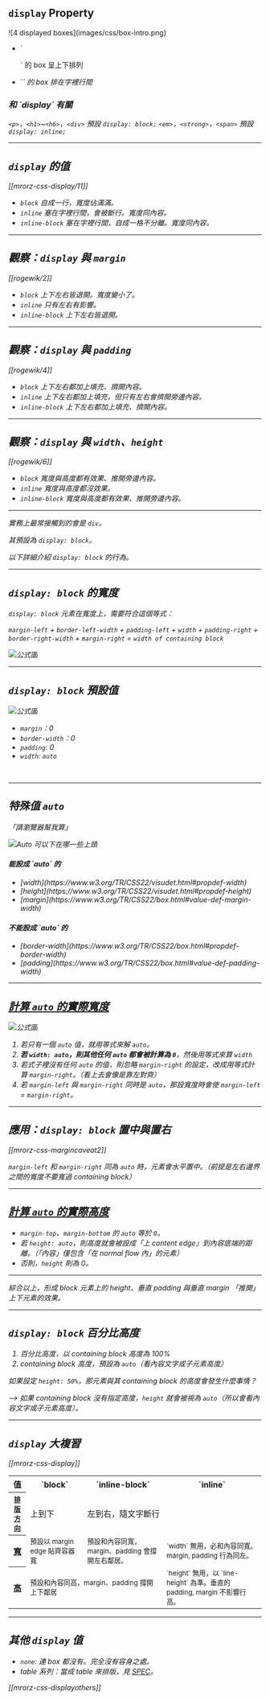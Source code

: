`display` Property
------------------

<div class="row">
  <div class="span3">
    ![4 displayed boxes](images/css/box-intro.png)
  </div>
  <div class="span3 leader">
    <ul>
      <li>`<p>` 的 box 呈上下排列</li>
      <li>`<em>` 的 box 排在字裡行間</li>
    </ul>
  </div>
</div>

<div class="fragment leader">

<h3>和 `display` 有關</h3>

`<p>`，`<h1>`~`<h6>`，`<div>` 預設 `display: block;`
`<em>`，`<strong>`，`<span>` 預設 `display: inline;`

</div>

---

`display` 的值
--------------------

[[mrorz-css-display/11]]

* `block` 自成一行，寬度佔滿滿。
* `inline` 塞在字裡行間，會被斷行。寬度同內容。
* `inline-block` 塞在字裡行間，自成一格不分離。寬度同內容。

---

觀察：`display` 與 `margin`
--------------------

[[rogewik/2]]

* `block` 上下左右皆退開。*寬度變小了。*
* `inline` 只有左右有影響。
* `inline-block` 上下左右皆退開。

---

觀察：`display` 與 `padding`
--------------------

[[rogewik/4]]

* `block` 上下左右都加上填充、擠開內容。
* `inline` 上下左右都加上填充，但只有左右會擠開旁邊內容。
* `inline-block` 上下左右都加上填充、擠開內容。


---

觀察：`display` 與 `width`、`height`
--------------------

[[rogewik/6]]

* `block` 寬度與高度都有效果、推開旁邊內容。
* `inline` 寬度與高度都*沒*效果。
* `inline-block` 寬度與高度都有效果、推開旁邊內容。

---

實務上最常接觸到的會是 `div`。

其預設為 `display: block`。

以下詳細介紹 `display: block` 的行為。

---

`display: block` 的寬度
---

`display: block` 元素在寬度上，需要符合這個等式：

`margin-left` + `border-left-width` + `padding-left` + `width` + `padding-right` + `border-right-width` + `margin-right` = `width of containing block`

![公式圖](https://docs.google.com/drawings/d/1pb-RbSDRf2pR6Vc2ft0SC8VA9BliRAwduuvUo0t048s/pub?w=949&h=285&borderless)

---

`display: block` 預設值
---

![公式圖](https://docs.google.com/drawings/d/1pb-RbSDRf2pR6Vc2ft0SC8VA9BliRAwduuvUo0t048s/pub?w=949&h=285&borderless)

* `margin`：0
* `border-width`：0
* `padding`: 0
* `width`: `auto`

<br/>


---

特殊值 `auto`
------

「請瀏覽器幫我算」

![Auto 可以下在哪一些上頭](https://docs.google.com/drawings/d/1e5B38xn1h2S-263NcNOqe_cvG8jehNMUbJ2miE2Ry0M/pub?w=601&h=202&borderless)


<div class="row">
  <div class="span3">
    <h4>能設成 `auto` 的</h4>
    <ul>
      <li>[width](https://www.w3.org/TR/CSS22/visudet.html#propdef-width)</li>
      <li>[height](https://www.w3.org/TR/CSS22/visudet.html#propdef-height)</li>
      <li>[margin](https://www.w3.org/TR/CSS22/box.html#value-def-margin-width)</li>
    </ul>
  </div>
  <div class="span3">
    <h4>不能設成 `auto` 的</h4>
    <ul>
      <li>[border-width](https://www.w3.org/TR/CSS22/box.html#propdef-border-width)</li>
      <li>[padding](https://www.w3.org/TR/CSS22/box.html#value-def-padding-width)</li>
    </ul>
  </div>
</div>

---

[計算 `auto` 的實際寬度](https://www.w3.org/TR/CSS22/visudet.html#blockwidth)
---

![公式圖](https://docs.google.com/drawings/d/1pb-RbSDRf2pR6Vc2ft0SC8VA9BliRAwduuvUo0t048s/pub?w=949&h=285&borderless)

1. 若只有一個 `auto` 值，就用等式來解 `auto`。
2. **若 `width: auto`，則其他任何 `auto` 都會被計算為 `0`**，然後用等式來算 `width`
3. 若式子裡沒有任何 `auto` 的值，則忽略 `margin-right` 的設定，改成用等式計算 `margin-right`。（看上去會像是靠左對齊）
4. 若 `margin-left` 與 `margin-right` 同時是 `auto`，那設寬度時會使 `margin-left` = `margin-right`。

---

應用：`display: block` 置中與置右
--------------

[[mrorz-css-margincaveat2]]

`margin-left` 和 `margin-right` 同為 `auto` 時，元素會水平置中。（前提是左右邊界之間的寬度不要寬過 containing block）

---

[計算 `auto` 的實際高度](https://www.w3.org/TR/CSS22/visudet.html#normal-block)
---

* `margin-top`、`margin-bottom` 的 `auto` 等於 `0`。
* 若 `height: auto`，則高度就會被設成「上 content edge」到內容底端的距離。（「內容」僅包含「在 normal flow 內」的元素）
* 否則，`height` 則為 0。

- - -

綜合以上，形成 block 元素上的 height、垂直 padding 與垂直 margin 「推開」上下元素的效果。

---

`display: block` 百分比高度
---

1. 百分比高度，以 containing block 高度為 100%
2. containing block 高度，預設為 `auto`（看內容文字或子元素高度）

如果設定 `height: 50%`，那元素與其 containing block 的高度會發生什麼事情？

--> 如果 containing block 沒有指定高度，`height` 就會被視為 `auto`（所以會看內容文字或子元素高度）。

---

`display` 大複習
--------------------

<!--
  Reference: CSS 2.1 SPEC 9.4, 10.3, 10.6
  http://www.w3.org/TR/CSS2/visuren.html#normal-flow
  http://www.w3.org/TR/CSS2/visudet.html#Computing_widths_and_margins
  http://www.w3.org/TR/CSS2/visudet.html#Computing_heights_and_margins
-->

[[mrorz-css-display]]

<table class="trailer">
  <tr>
    <th>值</th>
    <th>`block`</th>
    <th>`inline-block`</th>
    <th>`inline`</th>
  </tr>
  <tr>
    <th><a href="http://www.w3.org/TR/CSS2/visuren.html#normal-flow"><small>排版<br>方向</small></a></th>
    <td>上到下</td>
    <td colspan="2">左到右，隨文字斷行</td>
  </tr>
  <tr>
    <th><a href="http://www.w3.org/TR/CSS2/visudet.html#Computing_widths_and_margins">寬</a></th>
    <td><small>預設以 margin edge 貼齊容器寬</small></td>
    <td><small>預設和內容同寬，margin、padding 會撐開左右鄰居。</small></td>
    <td><small>`width` 無用，必和內容同寬。margin, padding 行為同左。</small></td>
  </tr>
  <tr>
    <th><a href="http://www.w3.org/TR/CSS2/visudet.html#Computing_heights_and_margins">高</a></th>
    <td colspan="2"><small>預設和內容同高，margin、padding 撐開上下鄰居</small></td>
    <td><small>`height` 無用，以 `line-height` 為準。垂直的 padding, margin 不影響行高。<small?</td>
  </tr>
</table>


---

其他 `display` 值
-------------

* `none`: 連 box 都沒有。完全沒有容身之處。
* table 系列：當成 table 來排版，見 [SPEC](http://www.w3.org/TR/CSS2/tables.html#table-display)。

[[mrorz-css-displayothers]]
